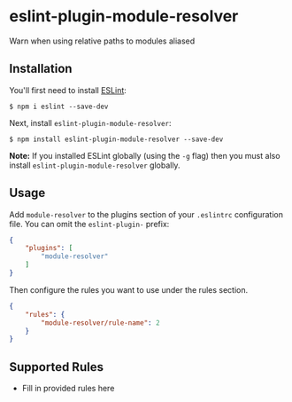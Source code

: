 # eslint-plugin-module-resolver

Warn when using relative paths to modules aliased

## Installation

You'll first need to install [ESLint](http://eslint.org):

```
$ npm i eslint --save-dev
```

Next, install `eslint-plugin-module-resolver`:

```
$ npm install eslint-plugin-module-resolver --save-dev
```

**Note:** If you installed ESLint globally (using the `-g` flag) then you must also install `eslint-plugin-module-resolver` globally.

## Usage

Add `module-resolver` to the plugins section of your `.eslintrc` configuration file. You can omit the `eslint-plugin-` prefix:

```json
{
    "plugins": [
        "module-resolver"
    ]
}
```


Then configure the rules you want to use under the rules section.

```json
{
    "rules": {
        "module-resolver/rule-name": 2
    }
}
```

## Supported Rules

* Fill in provided rules here





